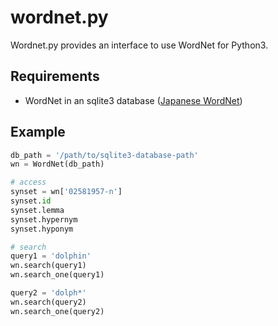 # wordnet.py

Wordnet.py provides an interface to use WordNet for Python3.

## Requirements

* WordNet in an sqlite3 database ([Japanese WordNet](http://compling.hss.ntu.edu.sg/wnja/index.en.html))


## Example

```python
db_path = '/path/to/sqlite3-database-path'
wn = WordNet(db_path)

# access
synset = wn['02581957-n']
synset.id
synset.lemma
synset.hypernym
synset.hyponym

# search
query1 = 'dolphin'
wn.search(query1)
wn.search_one(query1)

query2 = 'dolph*'
wn.search(query2)
wn.search_one(query2)
```
